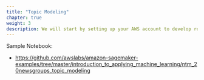 ```yaml
---
title: "Topic Modeling"
chapter: true
weight: 3
description: We will start by setting up your AWS account to develop robot applications with AWS RoboMaker. 
---
```


Sample Notebook:
- https://github.com/awslabs/amazon-sagemaker-examples/tree/master/introduction_to_applying_machine_learning/ntm_20newsgroups_topic_modeling 
